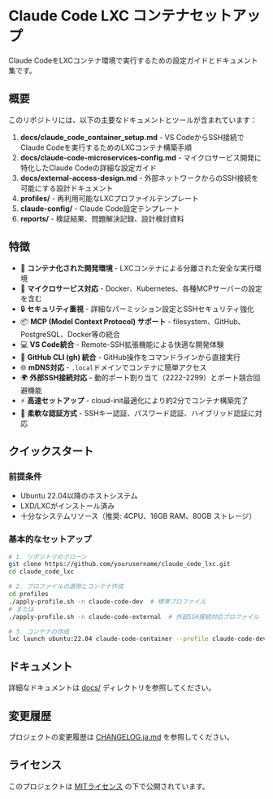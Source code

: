 # Claude Code LXC コンテナセットアップ

Claude CodeをLXCコンテナ環境で実行するための設定ガイドとドキュメント集です。

## 概要

このリポジトリには、以下の主要なドキュメントとツールが含まれています：

1. **docs/claude_code_container_setup.md** - VS CodeからSSH接続でClaude Codeを実行するためのLXCコンテナ構築手順
2. **docs/claude-code-microservices-config.md** - マイクロサービス開発に特化したClaude Codeの詳細な設定ガイド
3. **docs/external-access-design.md** - 外部ネットワークからのSSH接続を可能にする設計ドキュメント
4. **profiles/** - 再利用可能なLXCプロファイルテンプレート
5. **claude-config/** - Claude Code設定テンプレート
6. **reports/** - 検証結果、問題解決記録、設計検討資料

## 特徴

- 🐳 **コンテナ化された開発環境** - LXCコンテナによる分離された安全な実行環境
- 🔧 **マイクロサービス対応** - Docker、Kubernetes、各種MCPサーバーの設定を含む
- 🔒 **セキュリティ重視** - 詳細なパーミッション設定とSSHセキュリティ強化
- 📦 **MCP (Model Context Protocol) サポート** - filesystem、GitHub、PostgreSQL、Docker等の統合
- 💻 **VS Code統合** - Remote-SSH拡張機能による快適な開発体験
- 🔗 **GitHub CLI (gh) 統合** - GitHub操作をコマンドラインから直接実行
- 🌐 **mDNS対応** - `.local`ドメインでコンテナに簡単アクセス
- 🌍 **外部SSH接続対応** - 動的ポート割り当て（2222-2299）とポート競合回避機能
- ⚡ **高速セットアップ** - cloud-init最適化により約2分でコンテナ構築完了
- 🔐 **柔軟な認証方式** - SSHキー認証、パスワード認証、ハイブリッド認証に対応

## クイックスタート

### 前提条件

- Ubuntu 22.04以降のホストシステム
- LXD/LXCがインストール済み
- 十分なシステムリソース（推奨: 4CPU、16GB RAM、80GB ストレージ）

### 基本的なセットアップ

```bash
# 1. リポジトリのクローン
git clone https://github.com/yourusername/claude_code_lxc.git
cd claude_code_lxc

# 2. プロファイルの適用とコンテナ作成
cd profiles
./apply-profile.sh -n claude-code-dev  # 標準プロファイル
# または
./apply-profile.sh -n claude-code-external  # 外部SSH接続対応プロファイル

# 3. コンテナの作成
lxc launch ubuntu:22.04 claude-code-container --profile claude-code-dev
```

## ドキュメント

詳細なドキュメントは [docs/](./docs/) ディレクトリを参照してください。

## 変更履歴

プロジェクトの変更履歴は [CHANGELOG.ja.md](./CHANGELOG.ja.md) を参照してください。

## ライセンス

このプロジェクトは [MITライセンス](./LICENSE) の下で公開されています。
